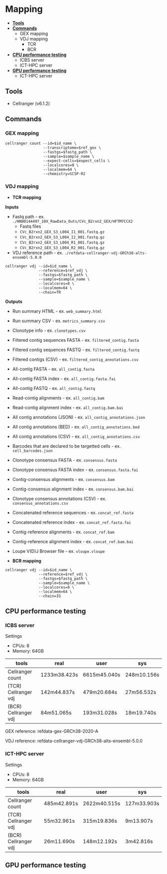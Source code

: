 # Mapping
- [**Tools**](#Tools)
- [**Commands**](#Commands)
  - GEX mapping
  - VDJ mapping
    - TCR
    - BCR
- [**CPU performance testing**](#CPU-performance-testing)
  - ICBS server
  - ICT-HPC server
- [**GPU performance testing**](#GPU-performance-testing)
  - ICT-HPC server

## Tools
- Cellranger (v6.1.2)

## Commands
### GEX mapping

```
cellranger count --id=$id_name \
                 --transcriptome=$ref_gex \
                 --fastqs=$fastq_path \
                 --sample=$sample_name \
                 --expect-cells=$expect_cells \
                 --localcores=8 \
                 --localmem=64 \
                 --chemistry=SC5P-R2
```

### VDJ mapping
- **TCR mapping**

**Inputs**
- Fastq path - ex. `./HN00144497_10X_RawData_Outs/CVc_B2rxn2_GEX/HFTM7CCX2`
  - Fastq files
  - `CVc_B2rxn2_GEX_S3_L004_I1_001.fastq.gz`
  - `CVc_B2rxn2_GEX_S3_L004_I2_001.fastq.gz`
  - `CVc_B2rxn2_GEX_S3_L004_R1_001.fastq.gz`
  - `CVc_B2rxn2_GEX_S3_L004_R2_001.fastq.gz`
- VDJ reference path - ex. `./refdata-cellranger-vdj-GRCh38-alts-ensembl-5.0.0`
```
cellranger vdj --id=$id_name \
               --reference=$ref_vdj \
               --fastqs=$fastq_path \
               --sample=$sample_name \
               --localcores=8 \
               --localmem=64 \
               --chain=TR
```
**Outputs**
- Run summary HTML - ex. `web_summary.html`
- Run summary CSV - ex. `metrics_summary.csv`
- Clonotype info - ex. `clonotypes.csv`
- Filtered contig sequences FASTA - ex. `filtered_contig.fasta`
- Filtered contig sequences FASTQ - ex. `filtered_contig.fastq`
- Filtered contigs (CSV) - ex. `filtered_contig_annotations.csv`
- All-contig FASTA - ex. `all_contig.fasta`
- All-contig FASTA index - ex. `all_contig.fasta.fai`
- All-contig FASTQ - ex. `all_contig.fastq`
- Read-contig alignments - ex. `all_contig.bam`
- Read-contig alignment index - ex. `all_contig.bam.bai`
- All contig annotations (JSON) - ex. `all_contig_annotations.json`
- All contig annotations (BED) - ex. `all_contig_annotations.bed`
- All contig annotations (CSV) - ex. `all_contig_annotations.csv`
- Barcodes that are declared to be targetted cells - ex. `cell_barcodes.json`
- Clonotype consensus FASTA - ex. `consensus.fasta`
- Clonotype consensus FASTA index - ex. `consensus.fasta.fai`
- Contig-consensus alignments - ex. `consensus.bam`
- Contig-consensus alignment index - ex. `consensus.bam.bai`
- Clonotype consensus annotations (CSV) - ex. `consensus_annotations.csv`
- Concatenated reference sequences - ex. `concat_ref.fasta`
- Concatenated reference index - ex. `concat_ref.fasta.fai`
- Contig-reference alignments - ex. `concat_ref.bam`
- Contig-reference alignment index - ex. `concat_ref.bam.bai`
- Loupe V(D)J Browser file - ex. `vloupe.vloupe`



- **BCR mapping**

```
cellranger vdj --id=$id_name \
               --reference=$ref_vdj \
               --fastqs=$fastq_path \
               --sample=$sample_name \
               --localcores=8 \
               --localmem=64 \
               --chain=IG
```

## CPU performance testing
### ICBS server

Settings
- CPUs: 8
- Memory: 64GB


| tools                | real         | user          | sys          |
|----------------------|--------------|---------------|--------------|
| Cellranger count     | 1233m38.423s | 6615m45.040s  | 248m10.156s  | 
| (TCR) Cellranger vdj | 142m44.837s  | 479m20.684s   | 27m56.532s   |
| (BCR) Cellranger vdj | 84m51.065s   | 193m31.028s   | 18m19.740s   |



GEX reference: refdata-gex-GRCh38-2020-A

VDJ reference: refdata-cellranger-vdj-GRCh38-alts-ensembl-5.0.0

### ICT-HPC server

Settings
- CPUs: 8
- Memory: 64GB

| tools                | real         | user          | sys          |
|----------------------|--------------|---------------|--------------|
| Cellranger count     | 485m42.891s  | 2622m40.515s  | 127m33.903s  | 
| (TCR) Cellranger vdj | 55m32.961s   | 315m19.836s   | 9m13.907s    |
| (BCR) Cellranger vdj | 26m11.690s   | 148m12.192s   | 3m42.816s    |

## GPU performance testing
